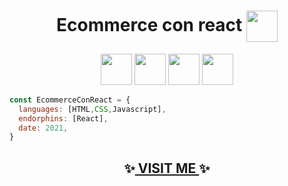 <h1 align='center'>Ecommerce con react <img src="https://media0.giphy.com/media/L40qwPexZfBJLqSBaA/200w.webp?cid=ecf05e470714uu4lgdxoz9zskko3nqxff2dglqbnghas0fqn&rid=200w.webp&ct=s" align='center' width="50">
</h1>

<p align='center' ><img src="https://media2.giphy.com/media/XAxylRMCdpbEWUAvr8/giphy.gif?cid=790b761118fd364e61212674c191594c8f6a6ccca6b2d8d9&rid=giphy.gif&ct=s" width="50"> 
<img src="https://media1.giphy.com/media/fsEaZldNC8A1PJ3mwp/giphy.gif?cid=790b7611f9975b4eecd0cb2ceced9fd4e8bcb7ff71df4034&rid=giphy.gif&ct=s" width="50"> 
<img src="https://media1.giphy.com/media/ln7z2eWriiQAllfVcn/giphy.gif?cid=790b7611ba6ded638761d95a249fccf550c4f9fdea9946ec&rid=giphy.gif&ct=s" width="50">
<img src="https://media0.giphy.com/media/eNAsjO55tPbgaor7ma/giphy.gif?cid=790b7611fdf1252c8d0bbcdd3b87c52990cc4e7300c4e495&rid=giphy.gif&ct=s" width="50">
</p>

```javascript
const EcommerceConReact = {
  languages: [HTML,CSS,Javascript],
  endorphins: [React],
  date: 2021,
}
```

<h2 align='center'>✨<a href="#"> VISIT ME </a>✨</h2>

